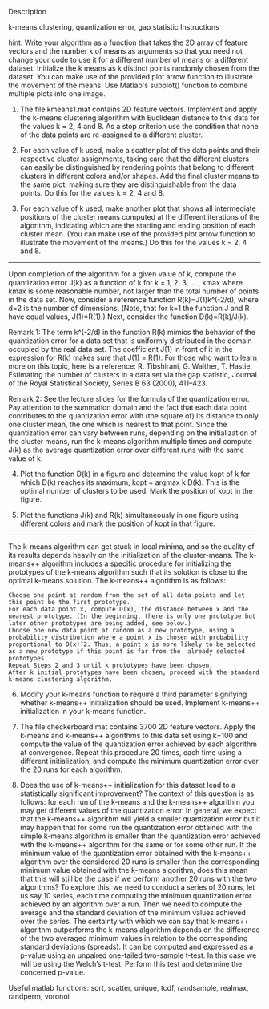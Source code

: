 Description 	

k-means clustering, quantization error, gap statistic
Instructions 	

hint:  Write your algorithm as a function that takes the 2D array of feature vectors and the number k of means as arguments so that you need not change your code to use it for a different number of means or a different dataset. Initialize the k means as k distinct points randomly chosen from the dataset. You can make use of the provided plot arrow function to illustrate the movement of the means. Use Matlab's subplot() function to combine multiple plots into one image.

1. The file kmeans1.mat contains 2D feature vectors. Implement and apply the k-means clustering algorithm with Euclidean distance to this data for the values k = 2, 4 and 8. As a stop criterion use the condition that none of the data points are re-assigned to a different cluster.

2. For each value of k used, make a scatter plot of the data points and their respective cluster assignments, taking care that the different clusters can easily be distinguished by rendering points that belong to different clusters in different colors and/or shapes. Add the final cluster means to the same plot, making sure they are distinguishable from the data points. Do this for the values k = 2, 4 and 8.

3. For each value of k used, make another plot that shows all intermediate positions of the cluster means computed at the different iterations of the algorithm, indicating which are the starting and ending position of each cluster mean. (You can make use of the provided plot arrow function to illustrate the movement of the means.) Do this for the values k = 2, 4 and 8.

------------

Upon completion of the algorithm for a given value of k, compute the quantization error J(k) as a function of k for k = 1, 2, 3, ... , kmax where kmax is some reasonable number, not larger than the total number of points in the data set. Now, consider a reference function R(k)=J(1)k^(-2/d), where d=2 is the number of dimensions. (Note, that for k=1 the function J and R have equal values, J(1)=R(1).) Next, consider the function D(k)=R(k)/J(k). 

Remark 1: The term k^(-2/d) in the function R(k) mimics the behavior of the quantization error for a data set that is uniformly distributed in the domain occupied by the real data set. The coefficient J(1) in front of it in the expression for R(k) makes sure that J(1) = R(1). For those who want to learn more on this topic, here is a reference: R. Tibshirani, G. Walther, T. Hastie. Estimating the number of clusters in a data set via the gap statistic, Journal of the Royal Statistical Society, Series B 63 (2000), 411–423.

Remark 2: See the lecture slides for the formula of the quantization error. Pay attention to the summation domain and the fact that each data point contributes to the quantization error with (the square of) its distance to only one cluster mean, the one which is nearest to that point. Since the quantization error can vary between runs, depending on the initialization of the cluster means, run the k-means algorithm multiple times and compute J(k) as the average quantization error over different runs with the same value of k.

4. Plot the function D(k) in a figure and determine the value kopt of k for which D(k) reaches its maximum, kopt = argmax k D(k). This is the optimal number of clusters to be used. Mark the position of kopt in the figure. 

5. Plot the functions J(k) and R(k) simultaneously in one figure using different colors and mark the position of kopt in that figure. 

------------

The k-means algorithm can get stuck in local minima, and so the quality of its results depends heavily on the initialization of the cluster-means. The k-means++ algorithm includes a specific procedure for initializing the prototypes of the k-means algorithm such that its solution is close to the optimal k-means solution. The k-means++ algorithm is as follows: 

    Choose one point at random from the set of all data points and let this point be the first prototype. 
    For each data point x, compute D(x), the distance between x and the nearest prototype. (In the beginning, there is only one prototype but later other prototypes are being added, see below.) 
    Choose one new data point at random as a new prototype, using a probability distribution where a point x is chosen with probability proportional to D(x)ˆ2. Thus, a point x is more likely to be selected as a new prototype if this point is far from the  already selected prototypes. 
    Repeat Steps 2 and 3 until k prototypes have been chosen. 
    After k initial prototypes have been chosen, proceed with the standard k-means clustering algorithm.

6. Modify your k-means function to require a third parameter signifying whether k-means++ initialization should be used. Implement k-means++ initialization in your k-means function. 

7. The file checkerboard.mat contains 3700 2D feature vectors. Apply the k-means and k-means++ algorithms to this data set using k=100 and compute the value of the quantization error achieved by each algorithm at convergence. Repeat this procedure 20 times, each time using a different initialization, and compute the minimum quantization error over the 20 runs for each algorithm. 

8. Does the use of k-means++ initialization for this dataset lead to a statistically significant improvement? The context of this question is as follows: for each run of the k-means and the k-means++ algorithm you may get different values of the quantization error. In general, we expect that the k-means++ algorithm will yield a smaller quantization error but it may happen that for some run the quantization error obtained with the simple k-means algorithm is smaller than the quantization error achieved with the k-means++ algorithm for the same or for some other run. If the minimum value of the quantization error obtained with the k-means++ algorithm over the considered 20 runs is smaller than the corresponding minimum value obtained with the k-means algorithm, does this mean that this will still be the case if we perform another 20 runs with the two algorithms? To explore this, we need to conduct a series of 20 runs, let us say 10 series, each time computing the minimum quantization error achieved by an algorithm over a run. Then we need to compute the average and the standard deviation of the minimum values achieved over the series. The certainty with which we can say that k-means++ algorithm outperforms the k-means algorithm depends on the difference of the two averaged minimum values in relation to the corresponding standard deviations (spreads). It can be computed and expressed as a p-value using an unpaired one-tailed two-sample t-test. In this case we will be using the Welch’s t-test. Perform this test and determine the concerned p-value.

Useful matlab functions: sort, scatter, unique, tcdf, randsample, realmax, randperm, voronoi
